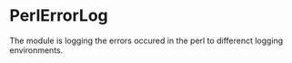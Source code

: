 # PerlErrorLog
The module is logging the errors occured in the perl to differenct logging environments.
